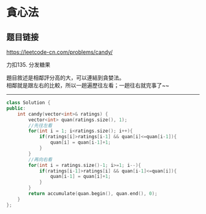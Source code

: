 # 貪心法

## 题目链接

https://leetcode-cn.com/problems/candy/

力扣135. 分发糖果

題目敘述是相鄰評分高的大，可以連結到貪婪法。   
相鄰就是跟左右的比較，所以一趟遍歷往左看；一趟往右就完事了~~
    
---------------------------------------

```cpp
class Solution {
public:
    int candy(vector<int>& ratings) {
        vector<int> quan(ratings.size(), 1);
        //先往左看
        for(int i = 1; i<ratings.size(); i++){
            if(ratings[i]>ratings[i-1] && quan[i]<=quan[i-1]){
                quan[i] = quan[i-1]+1;
            }
        }
        //再向右看
        for(int i = ratings.size()-1; i>=1; i--){
            if(ratings[i-1]>ratings[i] && quan[i-1]<=quan[i]){
                quan[i-1] = quan[i]+1;
            }
        }
        return accumulate(quan.begin(), quan.end(), 0);
    }
};
```

